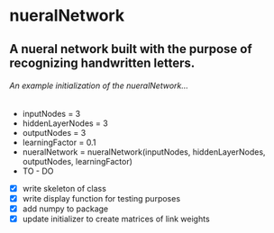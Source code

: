 # nueralNetwork
## A nueral network built with the purpose of recognizing handwritten letters.
###### An example initialization of the nueralNetwork...
- inputNodes = 3
- hiddenLayerNodes = 3
- outputNodes = 3
- learningFactor = 0.1
- nueralNetwork = nueralNetwork(inputNodes, hiddenLayerNodes, outputNodes, learningFactor)
- TO - DO
- [x] write skeleton of class
- [x] write display function for testing purposes
- [x] add numpy to package
- [x] update initializer to create matrices of link weights
